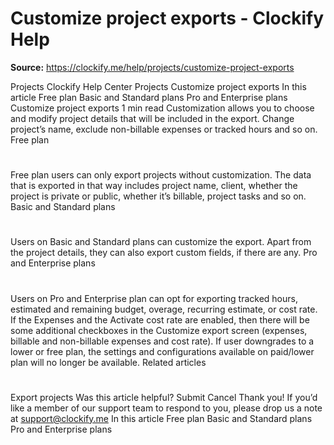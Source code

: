 # Customize project exports - Clockify Help

**Source:** https://clockify.me/help/projects/customize-project-exports

Projects
Clockify Help Center
Projects
Customize project exports
In this article
Free plan
Basic and Standard plans
Pro and Enterprise plans
Customize project exports
1 min read
Customization allows you to choose and modify project details that will be included in the export. Change project’s name, exclude non-billable expenses or tracked hours and so on.
Free plan
#
Free plan users can only export projects without customization. The data that is exported in that way includes project name, client, whether the project is private or public, whether it’s billable, project tasks and so on.
Basic and Standard plans
#
Users on Basic and Standard plans can customize the export. Apart from the project details, they can also export custom fields, if there are any.
Pro and Enterprise plans
#
Users on Pro and Enterprise plan can opt for exporting tracked hours, estimated and remaining budget, overage, recurring estimate, or cost rate.
If the
Expenses
and the
Activate cost rate
are enabled, then there will be some additional checkboxes in the
Customize export
screen (expenses, billable and non-billable expenses and cost rate).
If user downgrades to a lower or free plan, the settings and configurations available on paid/lower plan will no longer be available.
Related articles
#
Export projects
Was this article helpful?
Submit
Cancel
Thank you! If you’d like a member of our support team to respond to you, please drop us a note at support@clockify.me
In this article
Free plan
Basic and Standard plans
Pro and Enterprise plans